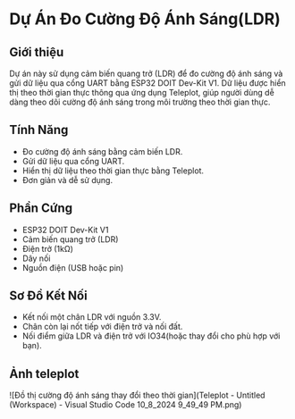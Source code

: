 # Dự Án Đo Cường Độ Ánh Sáng(LDR)

## Giới thiệu
Dự án này sử dụng cảm biến quang trở (LDR) để đo cường độ ánh sáng và gửi dữ liệu qua cổng UART bằng ESP32 DOIT Dev-Kit V1. Dữ liệu được hiển thị theo thời gian thực thông qua ứng dụng Teleplot, giúp người dùng dễ dàng theo dõi cường độ ánh sáng trong môi trường theo thời gian thực.

## Tính Năng
- Đo cường độ ánh sáng bằng cảm biến LDR.
- Gửi dữ liệu qua cổng UART.
- Hiển thị dữ liệu theo thời gian thực bằng Teleplot.
- Đơn giản và dễ sử dụng.

## Phần Cứng
- ESP32 DOIT Dev-Kit V1
- Cảm biến quang trở (LDR)
- Điện trở (1kΩ)
- Dây nối
- Nguồn điện (USB hoặc pin)

## Sơ Đồ Kết Nối
- Kết nối một chân LDR với nguồn 3.3V.
- Chân còn lại nốt tiếp với điện trở và nối đất.
- Nối điểm giữa LDR và điện trở với IO34(hoặc thay đổi cho phù hợp với bạn).

## Ảnh teleplot
![Đồ thị cường độ ánh sáng thay đổi theo thời gian](Teleplot - Untitled (Workspace) - Visual Studio Code 10_8_2024 9_49_49 PM.png)
